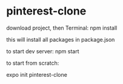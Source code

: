 # pinterest-clone

download project, then Terminal:
npm install

this will install all packages in package.json



to start dev server:
npm start



to start from scratch:

expo init pinterest-clone

